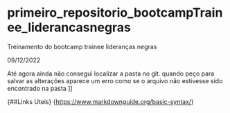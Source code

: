 # primeiro_repositorio_bootcampTrainee_liderancasnegras
Treinamento do bootcamp trainee lideranças negras

09/12/2022

Até agora ainda não consegui localizar a pasta no git. quando peço para salvar as alterações aparece um erro como se o arquivo não estivesse sido encontrado na pasta ]]

{##Links Uteis} {https://www.markdownguide.org/basic-syntax/)
